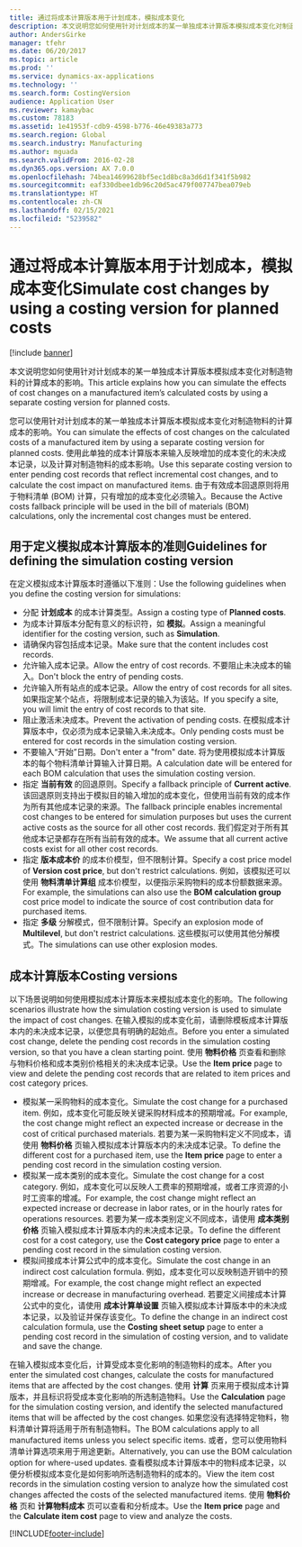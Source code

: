 ```yaml
---
title: 通过将成本计算版本用于计划成本，模拟成本变化
description: 本文说明您如何使用针对计划成本的某一单独成本计算版本模拟成本变化对制造物料的计算成本的影响。
author: AndersGirke
manager: tfehr
ms.date: 06/20/2017
ms.topic: article
ms.prod: ''
ms.service: dynamics-ax-applications
ms.technology: ''
ms.search.form: CostingVersion
audience: Application User
ms.reviewer: kamaybac
ms.custom: 78183
ms.assetid: 1e41953f-cdb9-4598-b776-46e49383a773
ms.search.region: Global
ms.search.industry: Manufacturing
ms.author: mguada
ms.search.validFrom: 2016-02-28
ms.dyn365.ops.version: AX 7.0.0
ms.openlocfilehash: 74bea14699628bf5ec1d8bc8a3d6d1f341f5b982
ms.sourcegitcommit: eaf330dbee1db96c20d5ac479f007747bea079eb
ms.translationtype: HT
ms.contentlocale: zh-CN
ms.lasthandoff: 02/15/2021
ms.locfileid: "5239582"
---
```

# <a name="simulate-cost-changes-by-using-a-costing-version-for-planned-costs"></a><span data-ttu-id="69686-103">通过将成本计算版本用于计划成本，模拟成本变化</span><span class="sxs-lookup"><span data-stu-id="69686-103">Simulate cost changes by using a costing version for planned costs</span></span>

[!include [banner](../includes/banner.md)]

<span data-ttu-id="69686-104">本文说明您如何使用针对计划成本的某一单独成本计算版本模拟成本变化对制造物料的计算成本的影响。</span><span class="sxs-lookup"><span data-stu-id="69686-104">This article explains how you can simulate the effects of cost changes on a manufactured item’s calculated costs by using a separate costing version for planned costs.</span></span>

<span data-ttu-id="69686-105">您可以使用针对计划成本的某一单独成本计算版本模拟成本变化对制造物料的计算成本的影响。</span><span class="sxs-lookup"><span data-stu-id="69686-105">You can simulate the effects of cost changes on the calculated costs of a manufactured item by using a separate costing version for planned costs.</span></span> <span data-ttu-id="69686-106">使用此单独的成本计算版本来输入反映增加的成本变化的未决成本记录，以及计算对制造物料的成本影响。</span><span class="sxs-lookup"><span data-stu-id="69686-106">Use this separate costing version to enter pending cost records that reflect incremental cost changes, and to calculate the cost impact on manufactured items.</span></span> <span data-ttu-id="69686-107">由于有效成本回退原则将用于物料清单 (BOM) 计算，只有增加的成本变化必须输入。</span><span class="sxs-lookup"><span data-stu-id="69686-107">Because the Active costs fallback principle will be used in the bill of materials (BOM) calculations, only the incremental cost changes must be entered.</span></span>

## <a name="guidelines-for-defining-the-simulation-costing-version"></a><span data-ttu-id="69686-108">用于定义模拟成本计算版本的准则</span><span class="sxs-lookup"><span data-stu-id="69686-108">Guidelines for defining the simulation costing version</span></span>
<span data-ttu-id="69686-109">在定义模拟成本计算版本时遵循以下准则：</span><span class="sxs-lookup"><span data-stu-id="69686-109">Use the following guidelines when you define the costing version for simulations:</span></span>

-   <span data-ttu-id="69686-110">分配 **计划成本** 的成本计算类型。</span><span class="sxs-lookup"><span data-stu-id="69686-110">Assign a costing type of **Planned costs**.</span></span>
-   <span data-ttu-id="69686-111">为成本计算版本分配有意义的标识符，如 **模拟**。</span><span class="sxs-lookup"><span data-stu-id="69686-111">Assign a meaningful identifier for the costing version, such as **Simulation**.</span></span>
-   <span data-ttu-id="69686-112">请确保内容包括成本记录。</span><span class="sxs-lookup"><span data-stu-id="69686-112">Make sure that the content includes cost records.</span></span>
-   <span data-ttu-id="69686-113">允许输入成本记录。</span><span class="sxs-lookup"><span data-stu-id="69686-113">Allow the entry of cost records.</span></span> <span data-ttu-id="69686-114">不要阻止未决成本的输入。</span><span class="sxs-lookup"><span data-stu-id="69686-114">Don't block the entry of pending costs.</span></span>
-   <span data-ttu-id="69686-115">允许输入所有站点的成本记录。</span><span class="sxs-lookup"><span data-stu-id="69686-115">Allow the entry of cost records for all sites.</span></span> <span data-ttu-id="69686-116">如果指定某个站点，将限制成本记录的输入为该站。</span><span class="sxs-lookup"><span data-stu-id="69686-116">If you specify a site, you will limit the entry of cost records to that site.</span></span>
-   <span data-ttu-id="69686-117">阻止激活未决成本。</span><span class="sxs-lookup"><span data-stu-id="69686-117">Prevent the activation of pending costs.</span></span> <span data-ttu-id="69686-118">在模拟成本计算版本中，仅必须为成本记录输入未决成本。</span><span class="sxs-lookup"><span data-stu-id="69686-118">Only pending costs must be entered for cost records in the simulation costing version.</span></span>
-   <span data-ttu-id="69686-119">不要输入“开始”日期。</span><span class="sxs-lookup"><span data-stu-id="69686-119">Don't enter a "from" date.</span></span> <span data-ttu-id="69686-120">将为使用模拟成本计算版本的每个物料清单计算输入计算日期。</span><span class="sxs-lookup"><span data-stu-id="69686-120">A calculation date will be entered for each BOM calculation that uses the simulation costing version.</span></span>
-   <span data-ttu-id="69686-121">指定 **当前有效** 的回退原则。</span><span class="sxs-lookup"><span data-stu-id="69686-121">Specify a fallback principle of **Current active**.</span></span> <span data-ttu-id="69686-122">该回退原则支持出于模拟目的输入增加的成本变化，但使用当前有效的成本作为所有其他成本记录的来源。</span><span class="sxs-lookup"><span data-stu-id="69686-122">The fallback principle enables incremental cost changes to be entered for simulation purposes but uses the current active costs as the source for all other cost records.</span></span> <span data-ttu-id="69686-123">我们假定对于所有其他成本记录都存在所有当前有效的成本。</span><span class="sxs-lookup"><span data-stu-id="69686-123">We assume that all current active costs exist for all other cost records.</span></span>
-   <span data-ttu-id="69686-124">指定 **版本成本价** 的成本价模型，但不限制计算。</span><span class="sxs-lookup"><span data-stu-id="69686-124">Specify a cost price model of **Version cost price**, but don't restrict calculations.</span></span> <span data-ttu-id="69686-125">例如，该模拟还可以使用 **物料清单计算组** 成本价模型，以便指示采购物料的成本份额数据来源。</span><span class="sxs-lookup"><span data-stu-id="69686-125">For example, the simulations can also use the **BOM calculation group** cost price model to indicate the source of cost contribution data for purchased items.</span></span>
-   <span data-ttu-id="69686-126">指定 **多级** 分解模式，但不限制计算。</span><span class="sxs-lookup"><span data-stu-id="69686-126">Specify an explosion mode of **Multilevel**, but don't restrict calculations.</span></span> <span data-ttu-id="69686-127">这些模拟可以使用其他分解模式。</span><span class="sxs-lookup"><span data-stu-id="69686-127">The simulations can use other explosion modes.</span></span>

## <a name="costing-versions"></a><span data-ttu-id="69686-128">成本计算版本</span><span class="sxs-lookup"><span data-stu-id="69686-128">Costing versions</span></span>
<span data-ttu-id="69686-129">以下场景说明如何使用模拟成本计算版本来模拟成本变化的影响。</span><span class="sxs-lookup"><span data-stu-id="69686-129">The following scenarios illustrate how the simulation costing version is used to simulate the impact of cost changes.</span></span> <span data-ttu-id="69686-130">在输入模拟的成本变化前，请删除模板成本计算版本内的未决成本记录，以便您具有明确的起始点。</span><span class="sxs-lookup"><span data-stu-id="69686-130">Before you enter a simulated cost change, delete the pending cost records in the simulation costing version, so that you have a clean starting point.</span></span> <span data-ttu-id="69686-131">使用 **物料价格** 页查看和删除与物料价格和成本类别价格相关的未决成本记录。</span><span class="sxs-lookup"><span data-stu-id="69686-131">Use the **Item price** page to view and delete the pending cost records that are related to item prices and cost category prices.</span></span>

-   <span data-ttu-id="69686-132">模拟某一采购物料的成本变化。</span><span class="sxs-lookup"><span data-stu-id="69686-132">Simulate the cost change for a purchased item.</span></span> <span data-ttu-id="69686-133">例如，成本变化可能反映关键采购材料成本的预期增减。</span><span class="sxs-lookup"><span data-stu-id="69686-133">For example, the cost change might reflect an expected increase or decrease in the cost of critical purchased materials.</span></span> <span data-ttu-id="69686-134">若要为某一采购物料定义不同成本，请使用 **物料价格** 页输入模拟成本计算版本内的未决成本记录。</span><span class="sxs-lookup"><span data-stu-id="69686-134">To define the different cost for a purchased item, use the **Item price** page to enter a pending cost record in the simulation costing version.</span></span>
-   <span data-ttu-id="69686-135">模拟某一成本类别的成本变化。</span><span class="sxs-lookup"><span data-stu-id="69686-135">Simulate the cost change for a cost category.</span></span> <span data-ttu-id="69686-136">例如，成本变化可以反映人工费率的预期增减，或者工序资源的小时工资率的增减。</span><span class="sxs-lookup"><span data-stu-id="69686-136">For example, the cost change might reflect an expected increase or decrease in labor rates, or in the hourly rates for operations resources.</span></span> <span data-ttu-id="69686-137">若要为某一成本类别定义不同成本，请使用 **成本类别价格** 页输入模拟成本计算版本内的未决成本记录。</span><span class="sxs-lookup"><span data-stu-id="69686-137">To define the different cost for a cost category, use the **Cost category price** page to enter a pending cost record in the simulation costing version.</span></span>
-   <span data-ttu-id="69686-138">模拟间接成本计算公式中的成本变化。</span><span class="sxs-lookup"><span data-stu-id="69686-138">Simulate the cost change in an indirect cost calculation formula.</span></span> <span data-ttu-id="69686-139">例如，成本变化可以反映制造开销中的预期增减。</span><span class="sxs-lookup"><span data-stu-id="69686-139">For example, the cost change might reflect an expected increase or decrease in manufacturing overhead.</span></span> <span data-ttu-id="69686-140">若要定义间接成本计算公式中的变化，请使用 **成本计算单设置** 页输入模拟成本计算版本中的未决成本记录，以及验证并保存该变化。</span><span class="sxs-lookup"><span data-stu-id="69686-140">To define the change in an indirect cost calculation formula, use the **Costing sheet setup** page to enter a pending cost record in the simulation of costing version, and to validate and save the change.</span></span>

<span data-ttu-id="69686-141">在输入模拟成本变化后，计算受成本变化影响的制造物料的成本。</span><span class="sxs-lookup"><span data-stu-id="69686-141">After you enter the simulated cost changes, calculate the costs for manufactured items that are affected by the cost changes.</span></span> <span data-ttu-id="69686-142">使用 **计算** 页来用于模拟成本计算版本，并且标识将受成本变化影响的所选制造物料。</span><span class="sxs-lookup"><span data-stu-id="69686-142">Use the **Calculation** page for the simulation costing version, and identify the selected manufactured items that will be affected by the cost changes.</span></span> <span data-ttu-id="69686-143">如果您没有选择特定物料，物料清单计算将适用于所有制造物料。</span><span class="sxs-lookup"><span data-stu-id="69686-143">The BOM calculations apply to all manufactured items unless you select specific items.</span></span> <span data-ttu-id="69686-144">或者，您可以使用物料清单计算选项来用于用途更新。</span><span class="sxs-lookup"><span data-stu-id="69686-144">Alternatively, you can use the BOM calculation option for where-used updates.</span></span> <span data-ttu-id="69686-145">查看模拟成本计算版本中的物料成本记录，以便分析模拟成本变化是如何影响所选制造物料的成本的。</span><span class="sxs-lookup"><span data-stu-id="69686-145">View the item cost records in the simulation costing version to analyze how the simulated cost changes affected the costs of the selected manufactured items.</span></span> <span data-ttu-id="69686-146">使用 **物料价格** 页和 **计算物料成本** 页可以查看和分析成本。</span><span class="sxs-lookup"><span data-stu-id="69686-146">Use the **Item price** page and the **Calculate item cost** page to view and analyze the costs.</span></span>





[!INCLUDE[footer-include](../../includes/footer-banner.md)]